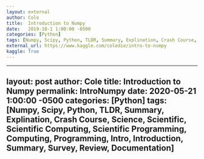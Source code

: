 ```yaml
---
layout: external
author: Cole
title:  Introduction to Numpy
date:   2019-10-1 1:00:00 -0500
categories: [Python]
tags: [Numpy, Scipy, Python, TLDR, Summary, Explination, Crash Course, Science, Scientific, Scientific Computing, Scientific Programming, Computing, Programming, Intro, Introduction, Summary, Survey, Review, Documentation]
external_url: https://www.kaggle.com/coledie/intro-to-numpy
kaggle: True
---
```


---
layout: post
author: Cole
title:  Introduction to Numpy
permalink: IntroNumpy
date:   2020-05-21 1:00:00 -0500
categories: [Python]
tags: [Numpy, Scipy, Python, TLDR, Summary, Explination, Crash Course, Science, Scientific, Scientific Computing, Scientific Programming, Computing, Programming, Intro, Introduction, Summary, Survey, Review, Documentation]
---
